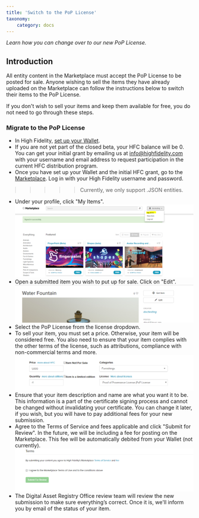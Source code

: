 ```yaml
---
title: 'Switch to the PoP License'
taxonomy:
	category: docs
---
```


*Learn how you can change over to our new PoP License.*

## Introduction

All entity content in the Marketplace must accept the PoP License to be posted for sale. Anyone wishing to sell the items they have already uploaded on the Marketplace can follow the instructions below to switch their items to the PoP License. 

If you don't wish to sell your items and keep them available for free, you do not need to go through these steps.

### Migrate to the PoP License

* In High Fidelity, [set up your Wallet](https://docs.highfidelity.com/high-fidelity-commerce/basics/hfc/wallet-setup).
* If you are not yet part of the closed beta, your HFC balance will be 0. You can get your initial grant by emailing us at info@highfidelity.com with your username and email address to request participation in the current HFC distribution program. 
* Once you have set up your Wallet and the initial HFC grant, go to the [Marketplace](https://highfidelity.com/marketplace). Log in with your High Fidelity username and password. 
>>>>> Currently, we only support .JSON entities. 
* Under your profile, click "My Items". ![](my-items.PNG)
* Open a submitted item you wish to put up for sale. Click on "Edit".![](edit.PNG)
* Select the PoP License from the license dropdown. 
* To sell your item, you must set a price. Otherwise, your item will be considered free. You also need to ensure that your item complies with the other terms of the license, such as attributions, compliance with non-commercial terms and more. ![](price.PNG)
* Ensure that your item description and name are what you want it to be. This information is a part of the certificate signing process and cannot be changed without invalidating your certificate. You can change it later, if you wish, but you will have to pay additional fees for your new submission. 
* Agree to the Terms of Service and fees applicable and click "Submit for Review". In the future, we will be including a fee for posting on the Marketplace. This fee will be automatically debited from your Wallet (not currently).  ![](terms.PNG)
* The Digital Asset Registry Office review team will review the new submission to make sure everything’s correct.  Once it is, we'll inform you by email of the status of your item. 
